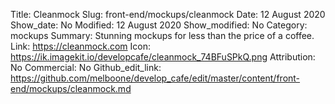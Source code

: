 Title: Cleanmock
Slug: front-end/mockups/cleanmock
Date: 12 August 2020
Show_date: No
Modified: 12 August 2020
Show_modified: No
Category: mockups
Summary: Stunning mockups for less than the price of a coffee.
Link: https://cleanmock.com
Icon: https://ik.imagekit.io/developcafe/cleanmock_74BFuSPkQ.png
Attribution: No
Commercial: No
Github_edit_link: https://github.com/melboone/develop_cafe/edit/master/content/front-end/mockups/cleanmock.md
